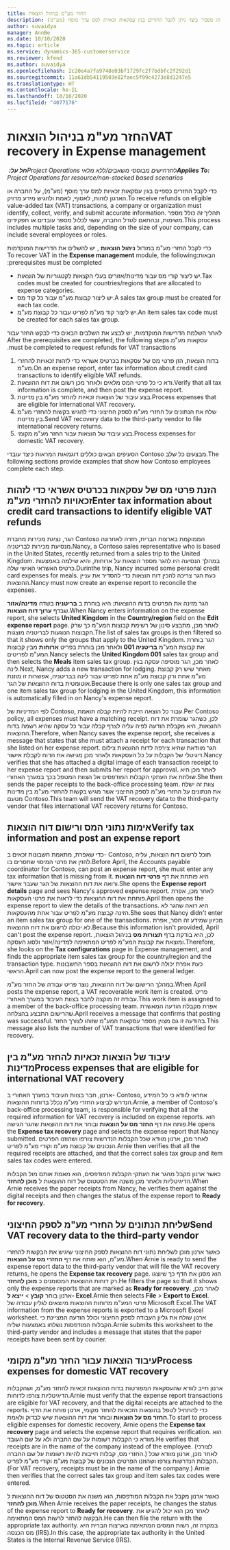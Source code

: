 ```yaml
---
title: החזר מע"מ בניהול הוצאות
description: נושא זה מסביר כיצד ניתן לקבל החזרים בגין עסקאות זכאיות למס ערך מוסף (מע"מ).
author: suvaidya
manager: AnnBe
ms.date: 10/10/2020
ms.topic: article
ms.service: dynamics-365-customerservice
ms.reviewer: kfend
ms.author: suvaidya
ms.openlocfilehash: 2c20e4a7fa9748e03bf1729fc2f7bdbfc2f292d1
ms.sourcegitcommit: 11a61db54119503e82faec5f99c4273e8d1247e5
ms.translationtype: HT
ms.contentlocale: he-IL
ms.lasthandoff: 10/16/2020
ms.locfileid: "4077176"
---
```

# <a name="vat-recovery-in-expense-management"></a><span data-ttu-id="ac2f0-103">החזר מע"מ בניהול הוצאות</span><span class="sxs-lookup"><span data-stu-id="ac2f0-103">VAT recovery in Expense management</span></span>

<span data-ttu-id="ac2f0-104">_**חל על:** ‏Project Operations לתרחישים מבוססי משאבים/ללא מלאי_</span><span class="sxs-lookup"><span data-stu-id="ac2f0-104">_**Applies To:** Project Operations for resource/non-stocked based scenarios_</span></span>

<span data-ttu-id="ac2f0-105">כדי לקבל החזרים כספיים בגין עסקאות זכאיות למס ערך מוסף (מע"מ), על החברה או הארגון לזהות, לאסוף, לאמת ולהגיש מידע מדויק.</span><span class="sxs-lookup"><span data-stu-id="ac2f0-105">To receive refunds on eligible value-added tax (VAT) transactions, a company or organization must identify, collect, verify, and submit accurate information.</span></span> <span data-ttu-id="ac2f0-106">תהליך זה כולל מספר משימות, ובהתאם לגודל החברה, עשוי לכלול מספר עובדים או תפקידים.</span><span class="sxs-lookup"><span data-stu-id="ac2f0-106">This process includes multiple tasks and, depending on the size of your company, can include several employees or roles.</span></span>

<span data-ttu-id="ac2f0-107">כדי לקבל החזרי מע"מ במודול **ניהול הוצאות** , יש להשלים את ה‏‫דרישות המוקדמות הבאות:</span><span class="sxs-lookup"><span data-stu-id="ac2f0-107">To recover VAT in the **Expense management** module, the following prerequisites must be completed:</span></span>

- <span data-ttu-id="ac2f0-108">יש ליצור קודי מס עבור מדינות/אזורים בעלי הקצאות לקטגוריות של הוצאות.</span><span class="sxs-lookup"><span data-stu-id="ac2f0-108">Tax codes must be created for countries/regions that are allocated to expense categories.</span></span>
- <span data-ttu-id="ac2f0-109">יש ליצור קבוצת מע"מ עבור כל קוד מס.</span><span class="sxs-lookup"><span data-stu-id="ac2f0-109">A sales tax group must be created for each tax code.</span></span>
- <span data-ttu-id="ac2f0-110">יש ליצור קוד מע"מ לפריט עבור כל קבוצת מע"מ.</span><span class="sxs-lookup"><span data-stu-id="ac2f0-110">An item sales tax code must be created for each sales tax group.</span></span>

<span data-ttu-id="ac2f0-111">לאחר השלמת ‏‫הדרישות המוקדמות, יש לבצע את השלבים הבאים כדי לבקש החזר עבור עסקאות מע"מ.</span><span class="sxs-lookup"><span data-stu-id="ac2f0-111">After the prerequisites are completed, the following steps must be completed to request refunds for VAT transactions.</span></span>

1. <span data-ttu-id="ac2f0-112">בדוח הוצאות, הזן פרטי מס של עסקאות בכרטיס אשראי כדי לזהות זכאויות להחזרי מע"מ.</span><span class="sxs-lookup"><span data-stu-id="ac2f0-112">On an expense report, enter tax information about credit card transactions to identify eligible VAT refunds.</span></span>
2. <span data-ttu-id="ac2f0-113">ודא כי כל פרטי המס מלאים ולאחר מכן רשום את דוח ההוצאות.</span><span class="sxs-lookup"><span data-stu-id="ac2f0-113">Verify that all tax information is complete, and then post the expense report.</span></span>
3. <span data-ttu-id="ac2f0-114">בצע עיבוד של הוצאות זכאיות להחזר מע"מ בין מדינות.</span><span class="sxs-lookup"><span data-stu-id="ac2f0-114">Process expenses that are eligible for international VAT recovery.</span></span>
4. <span data-ttu-id="ac2f0-115">שלח את הנתונים על החזרי מע"מ לספק החיצוני כדי להגיש בקשות להחזרי מע"מ בין מדינות.</span><span class="sxs-lookup"><span data-stu-id="ac2f0-115">Send VAT recovery data to the third-party vendor to file international recovery returns.</span></span>
5. <span data-ttu-id="ac2f0-116">בצע עיבוד של הוצאות עבור החזר מע"מ מקומי.</span><span class="sxs-lookup"><span data-stu-id="ac2f0-116">Process expenses for domestic VAT recovery.</span></span>

<span data-ttu-id="ac2f0-117">הסעיפים הבאים כוללים דוגמאות המראות כיצד עובדי Contoso מבצעים כל שלב.</span><span class="sxs-lookup"><span data-stu-id="ac2f0-117">The following sections provide examples that show how Contoso employees complete each step.</span></span>

## <a name="enter-tax-information-about-credit-card-transactions-to-identify-eligible-vat-refunds"></a><span data-ttu-id="ac2f0-118">הזנת פרטי מס של עסקאות בכרטיס אשראי כדי לזהות זכאויות להחזרי מע"מ</span><span class="sxs-lookup"><span data-stu-id="ac2f0-118">Enter tax information about credit card transactions to identify eligible VAT refunds</span></span>

<span data-ttu-id="ac2f0-119">הגר, נציגת מכירות מחברת Contoso הממוקמת בארצות הברית, חזרה לאחרונה מנסיעת מכירות לבריטניה.</span><span class="sxs-lookup"><span data-stu-id="ac2f0-119">Nancy, a Contoso sales representative who is based in the United States, recently returned from a sales trip to the United Kingdom.</span></span> <span data-ttu-id="ac2f0-120">במהלך הנסיעה היו להגר מספר הוצאות על ארוחות, והיא שילמה באמצעות כרטיס האשראי האישי שלה.</span><span class="sxs-lookup"><span data-stu-id="ac2f0-120">Durinthe trip, Nancy incurred some personal credit card expenses for meals.</span></span> <span data-ttu-id="ac2f0-121">כעת הגר צריכה להכין דוח הוצאות כדי להסדיר את עניין ההוצאות.</span><span class="sxs-lookup"><span data-stu-id="ac2f0-121">Nancy must now create an expense report to reconcile the expenses.</span></span>

<span data-ttu-id="ac2f0-122">הגר מזינה את הפרטים בדוח ההוצאות: היא בוחרת ב **בריטניה** בשדה **מדינה/אזור** שבדף **ערוך דוח הוצאות**.</span><span class="sxs-lookup"><span data-stu-id="ac2f0-122">When Nancy enters information on the expense report, she selects **United Kingdom** in the **Country/region** field on the **Edit expense report** page.</span></span> <span data-ttu-id="ac2f0-123">לאחר מכן, מתבצע סינון של רשימת קבוצות המע"מ כך שרק הקבוצות הנוגעות לבריטניה מוצגות.</span><span class="sxs-lookup"><span data-stu-id="ac2f0-123">The list of sales tax groups is then filtered so that it shows only the groups that apply to the United Kingdom.</span></span> <span data-ttu-id="ac2f0-124">הגר בוחרת את קבוצת המע"מ **בריטניה 001** ולאחר מכן בוחרת בפריט **ארוחות** מבין קבוצות המע"מ לפריטים.</span><span class="sxs-lookup"><span data-stu-id="ac2f0-124">Nancy selects the **United Kingdom 001** sales tax group and then selects the **Meals** item sales tax group.</span></span> <span data-ttu-id="ac2f0-125">לאחר מכן, הגר מוסיפה עסקה בגין לינה.</span><span class="sxs-lookup"><span data-stu-id="ac2f0-125">Next, Nancy adds a new transaction for lodging.</span></span> <span data-ttu-id="ac2f0-126">מאחר שיש רק קבוצת מע"מ אחת ורק קבוצת מע"מ אחת לפריט עבור לינה בבריטניה, אפשרות זו מוזנת אוטומטית בדוח ההוצאות של הגר.</span><span class="sxs-lookup"><span data-stu-id="ac2f0-126">Because there is only one sales tax group and one item sales tax group for lodging in the United Kingdom, this information is automatically filled in on Nancy's expense report.</span></span>

<span data-ttu-id="ac2f0-127">לפי המדיניות של Contoso, עבור כל הוצאה חייבת להיות קבלה תואמת.</span><span class="sxs-lookup"><span data-stu-id="ac2f0-127">Per Contoso policy, all expenses must have a matching receipt.</span></span> <span data-ttu-id="ac2f0-128">לכן, כשהגר שומרת את דוח ההוצאות, היא מקבלת הודעה לפיה עליה לצרף קבלה עבור כל עסקה שהיא רשמה בדוח ההוצאות.</span><span class="sxs-lookup"><span data-stu-id="ac2f0-128">Therefore, when Nancy saves the expense report, she receives a message that states that she must attach a receipt for each transaction that she listed on her expense report.</span></span> <span data-ttu-id="ac2f0-129">הגר מוודאת שהיא צירפה לדוח ההוצאות צילום דיגיטלי של הקבלות על כל העסקאות ולאחר מכן מגישה את הדוח לקבלת אישור.</span><span class="sxs-lookup"><span data-stu-id="ac2f0-129">Nancy verifies that she has attached a digital image of each transaction receipt to her expense report and then submits her report for approval.</span></span> <span data-ttu-id="ac2f0-130">לאחר מכן היא שולחת את העתקי הקבלות המודפסים אל הצוות המטפל בכך במערך האחורי.</span><span class="sxs-lookup"><span data-stu-id="ac2f0-130">She then sends the paper receipts to the back-office processing team.</span></span> <span data-ttu-id="ac2f0-131">צוות זה ישלח את הנתונים על החזרי מע"מ לספק החיצוני אשר מגיש בקשות להחזרי מע"מ בין מדינות מטעם Contoso.</span><span class="sxs-lookup"><span data-stu-id="ac2f0-131">This team will send the VAT recovery data to the third-party vendor that files international VAT recovery returns for Contoso.</span></span>

## <a name="verify-tax-information-and-post-an-expense-report"></a><span data-ttu-id="ac2f0-132">אימות נתוני המס ורישום דוח הוצאות</span><span class="sxs-lookup"><span data-stu-id="ac2f0-132">Verify tax information and post an expense report</span></span>

<span data-ttu-id="ac2f0-133">כדי שאפרת, מתאמת חשבונות זכאים ב- Contoso, תוכל לרשום דוח הוצאות, עליה להזין את פרטי המיסוי שחסרים בו.</span><span class="sxs-lookup"><span data-stu-id="ac2f0-133">Before April, the Accounts payable coordinator for Contoso, can post an expense report, she must enter any tax information that is missing from it.</span></span> <span data-ttu-id="ac2f0-134">היא פותחת את דף **פרטי דוח הוצאות** ורואה את דוח ההוצאות של הגר שעבר אישור.</span><span class="sxs-lookup"><span data-stu-id="ac2f0-134">She opens the **Expense report details** page and sees Nancy's approved expense report.</span></span> <span data-ttu-id="ac2f0-135">לאחר מכן, אפרת פותחת את דוח ההוצאות כדי לראות את פרטי העסקאות.</span><span class="sxs-lookup"><span data-stu-id="ac2f0-135">April then opens the expense report to view the details of the transactions.</span></span> <span data-ttu-id="ac2f0-136">היא רואה שהגר לא הזינה קבוצת מע"מ לפריט עבור אחת מהעסקאות.</span><span class="sxs-lookup"><span data-stu-id="ac2f0-136">She sees that Nancy didn't enter an item sales tax group for one of the transactions.</span></span> <span data-ttu-id="ac2f0-137">מכיוון שמידע זה חסר, אפרת לא יכולה לרשום את דוח ההוצאות.</span><span class="sxs-lookup"><span data-stu-id="ac2f0-137">Because this information isn't provided, April can't post the expense report.</span></span> <span data-ttu-id="ac2f0-138">לכן, היא בודקת בדף **תצורות מס** בניהול הוצאות, ומוצאת את קבוצת המע"מ לפריט המתאימה למדינה/אזור ולסוג העסקה.</span><span class="sxs-lookup"><span data-stu-id="ac2f0-138">Therefore, she looks on the **Tax configurations** page in Expense management, and finds the appropriate item sales tax group for the country/region and the transaction type.</span></span> <span data-ttu-id="ac2f0-139">כעת אפרת יכולה לרשום את דוח ההוצאות בספר החשבונות הראשי.</span><span class="sxs-lookup"><span data-stu-id="ac2f0-139">April can now post the expense report to the general ledger.</span></span>

<span data-ttu-id="ac2f0-140">במהלך הרישום של דוח ההוצאות, נוצר פריט עבודה של החזר מע"מ.</span><span class="sxs-lookup"><span data-stu-id="ac2f0-140">When April posts the expense report, a VAT recoverable work item is created.</span></span> <span data-ttu-id="ac2f0-141">פריט עבודה זה מוקצה לחבר בצוות העיבוד במערך האחורי.</span><span class="sxs-lookup"><span data-stu-id="ac2f0-141">This work item is assigned to a member of the back-office processing team.</span></span> <span data-ttu-id="ac2f0-142">אפרת מקבלת הודעה המאשרת שהרישום התבצע בהצלחה.</span><span class="sxs-lookup"><span data-stu-id="ac2f0-142">April receives a message that confirms that posting was successful.</span></span> <span data-ttu-id="ac2f0-143">בהודעה זו גם מצוין מספר עסקאות המע"מ שזוהו לצורך החזר.</span><span class="sxs-lookup"><span data-stu-id="ac2f0-143">This message also lists the number of VAT transactions that were identified for recovery.</span></span>

## <a name="process-expenses-that-are-eligible-for-international-vat-recovery"></a><span data-ttu-id="ac2f0-144">עיבוד של הוצאות זכאיות להחזר מע"מ בין מדינות</span><span class="sxs-lookup"><span data-stu-id="ac2f0-144">Process expenses that are eligible for international VAT recovery</span></span>

<span data-ttu-id="ac2f0-145">ארנון, חבר בצוות העיבוד במערך האחורי ב- Contoso, אחראי לוודא כי כל המידע הנדרש לביצוע החזרי מע"מ נכלל בדוחות ההוצאות.</span><span class="sxs-lookup"><span data-stu-id="ac2f0-145">Arnie, a member of Contoso's back-office processing team, is responsible for verifying that all the required information for VAT recovery is included on expense reports.</span></span> <span data-ttu-id="ac2f0-146">הוא פותח את דף **החזר מס על הוצאות** ובוחר את דוח ההוצאות שהגר הגישה.</span><span class="sxs-lookup"><span data-stu-id="ac2f0-146">He opens the **Expense tax recovery** page and selects the expense report that Nancy submitted.</span></span> <span data-ttu-id="ac2f0-147">לאחר מכן, ארנון מוודא שכל הקבלות הנדרשות צורפו ושהוזנו הפרטים הנכונים של קבוצת מע"מ וקודי מע"מ לפריט.</span><span class="sxs-lookup"><span data-stu-id="ac2f0-147">Arnie then verifies that all the required receipts are attached, and that the correct sales tax group and item sales tax codes were entered.</span></span>

<span data-ttu-id="ac2f0-148">כאשר ארנון מקבל מהגר את העתקי הקבלות המודפסים, הוא מאמת אותם מול הקבלות הדיגיטליות ולאחר מכן משנה את הסטטוס של דוח ההוצאות ל **מוכן להחזר**.</span><span class="sxs-lookup"><span data-stu-id="ac2f0-148">When Arnie receives the paper receipts from Nancy, he verifies them against the digital receipts and then changes the status of the expense report to **Ready for recovery**.</span></span>

## <a name="send-vat-recovery-data-to-the-third-party-vendor"></a><span data-ttu-id="ac2f0-149">שליחת הנתונים על החזרי מע"מ לספק החיצוני</span><span class="sxs-lookup"><span data-stu-id="ac2f0-149">Send VAT recovery data to the third-party vendor</span></span>

<span data-ttu-id="ac2f0-150">כאשר ארנון מוכן לשליחת נתוני דוח ההוצאות לספק החיצוני שיגיש את הבקשות להחזרי מע"מ, הוא פותח את דף **החזרי מס על הוצאות**.</span><span class="sxs-lookup"><span data-stu-id="ac2f0-150">When Arnie is ready to send the expense report data to the third-party vendor that will file the VAT recovery returns, he opens the **Expense tax recovery** page.</span></span> <span data-ttu-id="ac2f0-151">הוא מסנן את הדף כך שיוצגו רק דוחות ההוצאות המסומנים כ **מוכן להחזר**.</span><span class="sxs-lookup"><span data-stu-id="ac2f0-151">He filters the page so that it shows only the expense reports that are marked as **Ready for recovery**.</span></span> <span data-ttu-id="ac2f0-152">לאחר מכן, ארנון בוחר **קובץ** &gt; **ייצא ל- Excel**.</span><span class="sxs-lookup"><span data-stu-id="ac2f0-152">Arnie then selects **File** &gt; **Export to Excel**.</span></span> <span data-ttu-id="ac2f0-153">פרטי המע"מ מדוחות ההוצאות מיוצאים לגליון עבודה של Microsoft Excel.</span><span class="sxs-lookup"><span data-stu-id="ac2f0-153">The VAT information from the expense reports is exported to a Microsoft Excel worksheet.</span></span> <span data-ttu-id="ac2f0-154">ארנון שולח את גליון העבודה לספק החיצוני וכולל הודעה המציינת כי הקבלות המודפסות נשלחו באמצעות שליח.</span><span class="sxs-lookup"><span data-stu-id="ac2f0-154">Arnie submits this worksheet to the third-party vendor and includes a message that states that the paper receipts have been sent by courier.</span></span>

## <a name="process-expenses-for-domestic-vat-recovery"></a><span data-ttu-id="ac2f0-155">עיבוד הוצאות עבור החזר מע"מ מקומי</span><span class="sxs-lookup"><span data-stu-id="ac2f0-155">Process expenses for domestic VAT recovery</span></span>

<span data-ttu-id="ac2f0-156">ארנון חייב לוודא שהעסקאות המפורטות בדוח ההוצאות זכאיות להחזר מע"מ, ושהקבלות הדיגיטליות צורפו לדוחות.</span><span class="sxs-lookup"><span data-stu-id="ac2f0-156">Arnie must verify that the expense report transactions are eligible for VAT recovery, and that the digital receipts are attached to the reports.</span></span> <span data-ttu-id="ac2f0-157">כדי להתחיל לטפל בהוצאות הזכאיות להחזר מקומי, ארנון פותח את הדף **החזר מס על הוצאות** ובוחר את דוח ההוצאות שיש לבדוק ולאמת.</span><span class="sxs-lookup"><span data-stu-id="ac2f0-157">To start to process eligible expenses for domestic recovery, Arnie opens the **Expense tax recovery** page and selects the expense report that requires verification.</span></span> <span data-ttu-id="ac2f0-158">הוא מוודא כי הקבלות רשומות על שם החברה ולא על שם העובד.</span><span class="sxs-lookup"><span data-stu-id="ac2f0-158">He verifies that receipts are in the name of the company instead of the employee.</span></span> <span data-ttu-id="ac2f0-159">(לצורכי החזרי מס, קבלות חייבות להיות רשומות על שם החברה.) לאחר מכן, ארנון מוודא שכל הקבלות הנדרשות צורפו ושהוזנו הפרטים הנכונים של קבוצת מע"מ וקודי מע"מ לפריט.</span><span class="sxs-lookup"><span data-stu-id="ac2f0-159">(For VAT recovery, receipts must be in the name of the company.) Arnie then verifies that the correct sales tax group and item sales tax codes were entered.</span></span>

<span data-ttu-id="ac2f0-160">כאשר ארנון מקבל את הקבלות המודפסות, הוא משנה את הסטטוס של דוח ההוצאות ל **מוכן להחזר**.</span><span class="sxs-lookup"><span data-stu-id="ac2f0-160">When Arnie receives the paper receipts, he changes the status of the expense report to **Ready for recovery**.</span></span> <span data-ttu-id="ac2f0-161">לאחר מכן הוא יכול להגיש את הבקשה להחזר לרשות המס המתאימה.</span><span class="sxs-lookup"><span data-stu-id="ac2f0-161">He can then file the return with the appropriate tax authority.</span></span> <span data-ttu-id="ac2f0-162">במקרה זה, רשות המסים המתאימה בארצות הברית היא מס הכנסה (IRS).</span><span class="sxs-lookup"><span data-stu-id="ac2f0-162">In this case, the appropriate tax authority in the United States is the Internal Revenue Service (IRS).</span></span>
